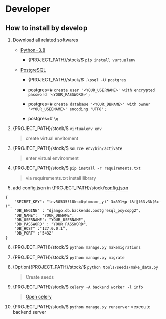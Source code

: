 # Developer

## How to install by develop

1. Download all related softwares

    * [Python=3.8](https://www.python.org/downloads/)
        * {PROJECT_PATH}/stock/$ ```pip install vurtualenv```

    * [PostgreSQL](https://www.postgresql.org/download/)
        * {PROJECT_PATH}/stock/$ ```.\psql -U postgres```

        * postgres=# ```create user '<YOUR_USERNAME>' with encrypted password '<YOUR_PASSWORD>';```
        
        * postgres=# ```create database '<YOUR_DBNAME>' with owner '<YOUR_USEENAME>' encoding 'UTF8';```

        * postgres=# ```\q```


2.  {PROJECT_PATH}/stock/$
    ```virtualenv env```
    >create virtual envitoment

3.  {PROJECT_PATH}/stock/$
    ```source env/bin/activate```
    >enter virtual environment

4.  {PROJECT_PATH}/stock/$
    ```pip install -r requirements.txt```
    >via requirements.txt install library

5.  add config.json in {PROJECT_PATH}/stock/[config.json](..\config.json)

```
{
    "SECRET_KEY": "lnv50535!l8ks=0p!=mamr_y)^-3x&91+p-f&f@f63v3k(6c-(",
    "DB_ENGINE" : "django.db.backends.postgresql_psycopg2",
    "DB_NAME":  "YOUR_DBNAME",
    "DB_USERNAME": "YOUR_USERNAME",
    "DB_PASSWORD" : "YOUR_PASSWORD",
    "DB_HOST" :"127.0.0.1",
    "DB_PORT" :"5432"
}
```

6.  {PROJECT_PATH}/stock/$ 
    ```python manage.py makemigrations```

7.  {PROJECT_PATH}/stock/$ 
    ```python manage.py migrate```

8.  (Option){PROJECT_PATH}/stock/$ 
    ```python tools/seeds/make_data.py```
    > Create seeds

9.  {PROJECT_PATH}/stock/$ ```celery -A backend worker -l info```
    > [Open celery](wiki\celery.md)


10.  {PROJECT_PATH}/stock/$ 
    ```python manage.py runserver```
    >execute backend server
